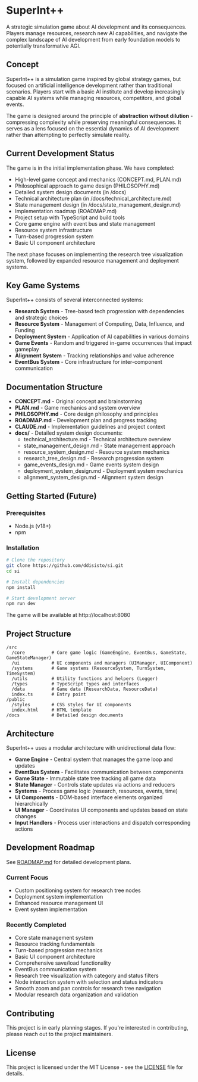 # SuperInt++

A strategic simulation game about AI development and its consequences. Players manage resources, research new AI capabilities, and navigate the complex landscape of AI development from early foundation models to potentially transformative AGI.

## Concept

SuperInt++ is a simulation game inspired by global strategy games, but focused on artificial intelligence development rather than traditional scenarios. Players start with a basic AI institute and develop increasingly capable AI systems while managing resources, competitors, and global events.

The game is designed around the principle of **abstraction without dilution** - compressing complexity while preserving meaningful consequences. It serves as a lens focused on the essential dynamics of AI development rather than attempting to perfectly simulate reality.

## Current Development Status

The game is in the initial implementation phase. We have completed:

- High-level game concept and mechanics (CONCEPT.md, PLAN.md)
- Philosophical approach to game design (PHILOSOPHY.md)
- Detailed system design documents (in /docs)
- Technical architecture plan (in /docs/technical_architecture.md)
- State management design (in /docs/state_management_design.md)
- Implementation roadmap (ROADMAP.md)
- Project setup with TypeScript and build tools
- Core game engine with event bus and state management
- Resource system infrastructure
- Turn-based progression system
- Basic UI component architecture

The next phase focuses on implementing the research tree visualization system, followed by expanded resource management and deployment systems.

## Key Game Systems

SuperInt++ consists of several interconnected systems:

- **Research System** - Tree-based tech progression with dependencies and strategic choices
- **Resource System** - Management of Computing, Data, Influence, and Funding
- **Deployment System** - Application of AI capabilities in various domains
- **Game Events** - Random and triggered in-game occurrences that impact gameplay
- **Alignment System** - Tracking relationships and value adherence
- **EventBus System** - Core infrastructure for inter-component communication

## Documentation Structure

- **CONCEPT.md** - Original concept and brainstorming
- **PLAN.md** - Game mechanics and system overview
- **PHILOSOPHY.md** - Core design philosophy and principles
- **ROADMAP.md** - Development plan and progress tracking
- **CLAUDE.md** - Implementation guidelines and project context
- **docs/** - Detailed system design documents:
  - technical_architecture.md - Technical architecture overview
  - state_management_design.md - State management approach
  - resource_system_design.md - Resource system mechanics
  - research_tree_design.md - Research progression system
  - game_events_design.md - Game events system design
  - deployment_system_design.md - Deployment system mechanics
  - alignment_system_design.md - Alignment system design

## Getting Started (Future)

### Prerequisites

- Node.js (v18+)
- npm

### Installation

```bash
# Clone the repository
git clone https://github.com/ddisisto/si.git
cd si

# Install dependencies
npm install

# Start development server
npm run dev
```

The game will be available at http://localhost:8080

## Project Structure

```
/src
  /core          # Core game logic (GameEngine, EventBus, GameState, GameStateManager)
  /ui            # UI components and managers (UIManager, UIComponent)
  /systems       # Game systems (ResourceSystem, TurnSystem, TimeSystem)
  /utils         # Utility functions and helpers (Logger)
  /types         # TypeScript types and interfaces
  /data          # Game data (ResearchData, ResourceData)
  index.ts       # Entry point
/public
  /styles        # CSS styles for UI components
  index.html     # HTML template
/docs            # Detailed design documents
```

## Architecture

SuperInt++ uses a modular architecture with unidirectional data flow:

- **Game Engine** - Central system that manages the game loop and updates
- **EventBus System** - Facilitates communication between components
- **Game State** - Immutable state tree tracking all game data
- **State Manager** - Controls state updates via actions and reducers
- **Systems** - Process game logic (research, resources, events, time)
- **UI Components** - DOM-based interface elements organized hierarchically
- **UI Manager** - Coordinates UI components and updates based on state changes
- **Input Handlers** - Process user interactions and dispatch corresponding actions

## Development Roadmap

See [ROADMAP.md](ROADMAP.md) for detailed development plans.

### Current Focus
- Custom positioning system for research tree nodes
- Deployment system implementation
- Enhanced resource management UI
- Event system implementation

### Recently Completed
- Core state management system
- Resource tracking fundamentals
- Turn-based progression mechanics
- Basic UI component architecture
- Comprehensive save/load functionality
- EventBus communication system
- Research tree visualization with category and status filters
- Node interaction system with selection and status indicators
- Smooth zoom and pan controls for research tree navigation
- Modular research data organization and validation

## Contributing

This project is in early planning stages. If you're interested in contributing, please reach out to the project maintainers.

## License

This project is licensed under the MIT License - see the [LICENSE](LICENSE) file for details.